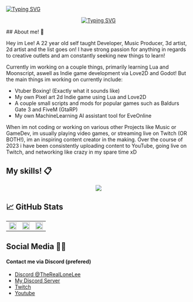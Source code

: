 <a href="https://git.io/typing-svg"><img src="https://readme-typing-svg.demolab.com?font=Fira+Code&duration=1500&pause=250&color=FF006D&multiline=true&width=1000&height=250&lines=PS+C%3A%5CGithub%5CTheRealLoneLee%5CREADME%3E+luvit+.%2Freadme.lua;%7C+%5BINFO%5D++++%7C+TheRealLoneLee+v22.07.22;%7C+%5BINFO%5D++++%7C+Authenticated+as+TheRealLonelee;%7C+%5BINFO%5D++++%7C+Launching+shard+0+(1+out+of+1)..;%7C+%5BINFO%5D++++%7C+Shard+0+%3A+Received;%7C+%5BINFO%5D++++%7C+Shard+0+%3A+Received+READY" alt="Typing SVG" /></a>
<p align="center">
<a href="https://git.io/typing-svg"><img src="https://readme-typing-svg.demolab.com?font=Press+Start+2P&duration=2500&pause=1500&color=FF006D&center=true&multiline=true&width=500&lines=%5C%5C+ENTRY+ACCEPTED+%2F%2F" alt="Typing SVG" /></a>
</p>
## About me! 🖤

Hey im Lee! A 22 year old self taught Developer, Music Producer, 3d artist, 2d artist and the list goes on! I have strong passion for anything in regards to creative outlets and am constantly seeking new things to learn!

Currently im working on a couple things, primarily learning Lua and Moonscript, aswell as Indie game development via Love2D and Godot! But the main things im working on currently include:

- Vtuber Boxing! (Exactly what it sounds like)
- My own Pixel art 2d Indie game using Lua and Love2D
- A couple small scripts and mods for popular games such as Baldurs Gate 3 and FiveM (GtaRP)
- My own MachineLearning AI assistant tool for EveOnline

When im not coding or working on various other Projects like Music or GameDev, im usually playing video games, or streaming live on Twitch (OR BOTH!), im an inspiring content creator in the making. Over the course of 2023 i have been consistently uploading content to YouTube, going live on Twitch, and networking like crazy in my spare time xD 

## My skills! 📋
<p align = center>
  <a href="https://skillicons.dev">
  <img src="https://skillicons.dev/icons?i=lua,html,css,js,astro,cs,aws,cloudflare,firebase,py,flask,gcp,github,godot,unity,unreal,vscode,nodejs,tensorflow,ableton,discord,sqlite,pr,ps,linux,bots,blender,azure&perline=7" />
  </a>
</p>

## &#x1f4c8; GitHub Stats

<table>
  <tr>
    <td><img src="http://github-profile-summary-cards.vercel.app/api/cards/repos-per-language?username=thereallonelee&theme=2077"  display=block width=100%></td>
    <td><img src="http://github-profile-summary-cards.vercel.app/api/cards/stats?username=thereallonelee&theme=2077"
  display=block width=100%></td>
    <td><img src="http://github-profile-summary-cards.vercel.app/api/cards/most-commit-language?username=TheRealLoneLee&theme=2077"  display=block width=100%></td>
  </tr>
</table>


## Social Media 🧑‍💻
#### Contact me via Discord (prefered)
- [Discord @TheRealLoneLee](discordapp.com/users/434500063989989376)
- [My Discord Server](https://discord.gg/qea7NTugyr)
- [Twitch](https://www.twitch.tv/thareallonelee)
- [Youtube](https://www.youtube.com/c/TheRealLonelee)

